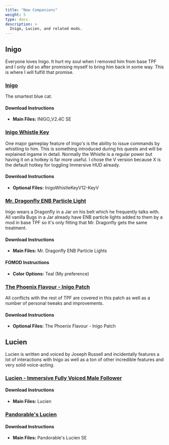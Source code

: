 ```yaml
---
title: "New Companions"
weight: 5
type: docs
description: >
  Inigo, Lucien, and related mods.
---
```


## Inigo

Everyone loves Inigo. It hurt my soul when I removed him from base TPF and I only did so after promising myself to bring him back in some way. This is where I will fulfill that promise.

### **[Inigo](https://www.nexusmods.com/skyrimspecialedition/mods/1461?tab=files)**

The smartest blue cat.

#### Download Instructions

- **Main Files:** INIGO_V2.4C SE

### **[Inigo Whistle Key](https://www.nexusmods.com/skyrimspecialedition/mods/29406?tab=files)**

One major gameplay feature of Inigo's is the ability to issue commands by whistling to him. This is something introduced during his quests and will be explained ingame in detail. Normally the Whistle is a regular power but having it on a hotkey is far more useful. I chose the V version because X is the default hotkey for toggling Immersive HUD already.

#### Download Instructions

- **Optional Files:** InigoWhistleKeyV12-KeyV

### **[Mr. Dragonfly ENB Particle Light](https://www.nexusmods.com/skyrimspecialedition/mods/45664?tab=files)**

Inigo wears a Dragonfly in a Jar on his belt which he frequently talks with. All vanilla Bugs in a Jar already have ENB particle lights added to them by a mod in base TPF so it's only fitting that Mr. Dragonfly gets the same treatment.

#### Download Instructions

- **Main Files:** Mr. Dragonfly ENB Particle Lights

#### FOMOD Instructions

- **Color Options:** Teal (My preference)

### **[The Phoenix Flavour - Inigo Patch](https://www.nexusmods.com/skyrimspecialedition/mods/14223?tab=files)**

All conflicts with the rest of TPF are covered in this patch as well as a number of personal tweaks and improvements.

#### Download Instructions

- **Optional Files:** The Phoenix Flavour - Inigo Patch

## Lucien

Lucien is written and voiced by Joseph Russell and incidentally features a lot of interactions with Inigo as well as a ton of other incredible features and very solid voice-acting.

### **[Lucien - Immersive Fully Voiced Male Follower](https://www.nexusmods.com/skyrimspecialedition/mods/20035?tab=files)**

#### Download Instructions

- **Main Files:** Lucien

### **[Pandorable's Lucien](https://www.nexusmods.com/skyrimspecialedition/mods/22598?tab=files)**

#### Download Instructions

- **Main Files:** Pandorable's Lucien SE